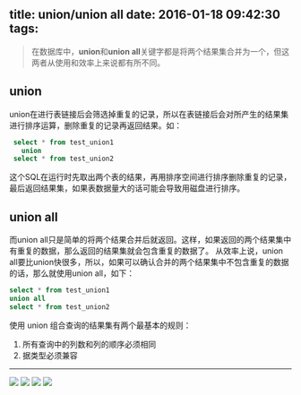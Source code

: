 title: union/union all
date: 2016-01-18 09:42:30
tags:
---

> 在数据库中，**union**和**union all**关键字都是将两个结果集合并为一个，但这两者从使用和效率上来说都有所不同。

## union

union在进行表链接后会筛选掉重复的记录，所以在表链接后会对所产生的结果集进行排序运算，删除重复的记录再返回结果。如： 
```sql
 select * from test_union1 
   union 
 select * from test_union2 
```
这个SQL在运行时先取出两个表的结果，再用排序空间进行排序删除重复的记录，最后返回结果集，如果表数据量大的话可能会导致用磁盘进行排序。 

## union all

而union all只是简单的将两个结果合并后就返回。这样，如果返回的两个结果集中有重复的数据，那么返回的结果集就会包含重复的数据了。 
     从效率上说，union all要比union快很多，所以，如果可以确认合并的两个结果集中不包含重复的数据的话，那么就使用union all，如下： 

```sql
select * from test_union1 
union all 
select * from test_union2 
```

使用 union 组合查询的结果集有两个最基本的规则：

 1. 所有查询中的列数和列的顺序必须相同
 2. 据类型必须兼容

---
![](http://ww4.sinaimg.cn/large/8a0ce11egw1f03erkkcfhj20i009z75t.jpg)
![](http://ww1.sinaimg.cn/large/8a0ce11egw1f03es7p346j20ig0a6q4j.jpg)
![](http://ww3.sinaimg.cn/large/8a0ce11egw1f03eshgw3lj20gm07igmd.jpg)
![](http://ww3.sinaimg.cn/large/8a0ce11egw1f03esmq0m4j20hx07j3zi.jpg)
